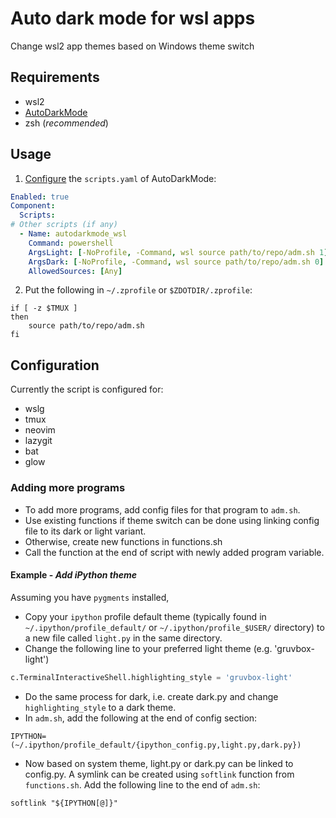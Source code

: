 # Auto dark mode for wsl apps

Change wsl2 app themes based on Windows theme switch

## Requirements
- wsl2
- [AutoDarkMode](https://github.com/AutoDarkMode/Windows-Auto-Night-Mode)
- zsh (*recommended*)

## Usage
1. [Configure](https://github.com/AutoDarkMode/Windows-Auto-Night-Mode/wiki/How-to-add-custom-scripts) the `scripts.yaml` of AutoDarkMode:
```yaml
Enabled: true
Component:
  Scripts:
# Other scripts (if any)
  - Name: autodarkmode_wsl
    Command: powershell
    ArgsLight: [-NoProfile, -Command, wsl source path/to/repo/adm.sh 1]
    ArgsDark: [-NoProfile, -Command, wsl source path/to/repo/adm.sh 0]
    AllowedSources: [Any]
```

2. Put the following in `~/.zprofile` or `$ZDOTDIR/.zprofile`:
```shell
if [ -z $TMUX ]
then
    source path/to/repo/adm.sh
fi
```

## Configuration
Currently the script is configured for:
- wslg
- tmux
- neovim
- lazygit
- bat
- glow

### Adding more programs
- To add more programs, add config files for that program to `adm.sh`.
- Use existing functions if theme switch can be done using linking config file to its dark or light variant.
- Otherwise, create new functions in functions.sh
- Call the function at the end of script with newly added program variable.

#### Example - *Add iPython theme*
Assuming you have `pygments` installed, 
- Copy your `ipython` profile default theme (typically found in `~/.ipython/profile_default/`
 or `~/.ipython/profile_$USER/` directory) to a new file called `light.py` in the same directory.
- Change the following line to your preferred light theme (e.g. 'gruvbox-light')
```python
c.TerminalInteractiveShell.highlighting_style = 'gruvbox-light'
```
- Do the same process for dark, i.e. create dark.py and change `highlighting_style` to a dark theme.
- In `adm.sh`, add the following at the end of config section:
```shell
IPYTHON=(~/.ipython/profile_default/{ipython_config.py,light.py,dark.py})
```
- Now based on system theme, light.py or dark.py can be linked to config.py. A symlink can be created using `softlink` function from `functions.sh`. Add the following line to the end of `adm.sh`:
```shell
softlink "${IPYTHON[@]}"
```

